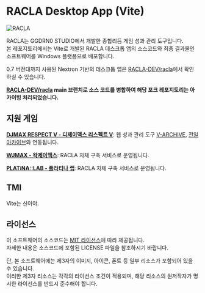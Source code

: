 # RACLA Desktop App (Vite)
![RACLA](https://cdn.gongroin.com/gongroin/og-image-racla.png)    
    
RACLA는 GGDRN0 STUDIO에서 개발한 종합리듬 게임 성과 관리 도구입니다.    
본 레포지토리에서는 Vite로 개발된 RACLA 데스크톱 앱의 소스코드와 최종 결과물인 소프트웨어를 Windows 플랫폼으로 배포합니다.    
    
0.7 버전대까지 사용된 Nextron 기반의 데스크톱 앱은 [RACLA-DEV/racla](https://github.com/RACLA-DEV/racla/tree/main-nextron)에서 확인하실 수 있습니다.

**[RACLA-DEV/racla](https://github.com/RACLA-DEV/racla) main 브랜치로 소스 코드를 병합하여 해당 포크 레포지토리는 아카이빙 처리되었습니다.**

## 지원 게임
**[DJMAX RESPECT V - 디제이맥스 리스펙트 V](https://store.steampowered.com/app/960170/DJMAX_RESPECT_V/)**: 웹 성과 관리 도구 [V-ARCHIVE](https://v-archive.net), [전일 아카이브](https://hard-archive.com)와 연동됩니다.    
    
**[WJMAX - 왁제이맥스](https://waktaverse.games/gameDetail/wjmax/)**: RACLA 자체 구축 서비스로 운영됩니다.    
    
**[PLATiNA::LAB - 플라티나 랩](https://platinalab.net/)**: RACLA 자체 구축 서비스로 운영됩니다.

## TMI
Vite는 신이야.    

## 라이선스
이 소프트웨어의 소스코드는 [MIT 라이선스](https://github.com/RACLA-DEV/racla-vite/blob/main/LICENSE)에 따라 제공됩니다.    
자세한 내용은 소스코드에 포함된 LICENSE 파일을 참조하시기 바랍니다.    
    
단, 본 소프트웨어에는 제3자의 이미지, 아이콘, 폰트 등 일부 리소스가 포함되어 있을 수 있습니다.    
이러한 제3자 리소스는 각각의 라이선스 조건이 적용되며, 해당 리소스의 원저작자가 명시한 라이선스를 반드시 준수해야 합니다.
